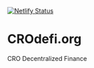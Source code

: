 [![Netlify Status](https://api.netlify.com/api/v1/badges/4502fc0a-96c5-4578-a844-96fba0a528fc/deploy-status)](https://app.netlify.com/sites/sanity-crodefi-org/deploys)

# CROdefi.org

CRO Decentralized Finance